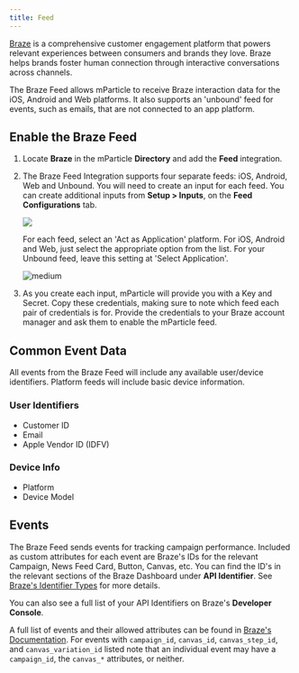 ```yaml
---
title: Feed
---
```


[Braze](https://www.braze.com/) is a comprehensive customer engagement platform that powers relevant experiences between consumers and brands they love. Braze helps brands foster human connection through interactive conversations across channels.

The Braze Feed allows mParticle to receive Braze interaction data for the iOS, Android and Web platforms. It also supports an 'unbound' feed for events, such as emails, that are not connected to an app platform.

## Enable the Braze Feed

1. Locate **Braze** in the mParticle **Directory** and add the **Feed** integration.

2. The Braze Feed Integration supports four separate feeds: iOS, Android, Web and Unbound. You will need to create an input for each feed. You can create additional inputs from **Setup > Inputs**, on the **Feed Configurations** tab.

   ![](/images/braze-feed-inputs.png)

   For each feed, select an 'Act as Application' platform. For iOS, Android and Web, just select the appropriate option from the list. For your Unbound feed, leave this setting at 'Select Application'.

   ![medium](/images/braze-feed-act1.png)

3. As you create each input, mParticle will provide you with a Key and Secret. Copy these credentials, making sure to note which feed each pair of credentials is for. Provide the credentials to your Braze account manager and ask them to enable the mParticle feed.

## Common Event Data

All events from the Braze Feed will include any available user/device identifiers. Platform feeds will include basic device information.

### User Identifiers

* Customer ID
* Email
* Apple Vendor ID (IDFV)

### Device Info

* Platform
* Device Model

## Events

The Braze Feed sends events for tracking campaign performance. Included as custom attributes for each event are Braze's IDs for the relevant Campaign, News Feed Card, Button, Canvas, etc. You can find the ID's in the relevant sections of the Braze Dashboard under **API Identifier**. See [Braze's Identifier Types](https://www.braze.com/docs/api/identifier_types/) for more details.

You can also see a full list of your API Identifiers on Braze's **Developer Console**.

A full list of events and their allowed attributes can be found in [Braze's Documentation](https://www.braze.com/docs/partners/data_and_infrastructure_agility/customer_data_platform/mParticle/mparticle_for_currents/#integration-details). For events with `campaign_id`, `canvas_id`, `canvas_step_id`, and `canvas_variation_id` listed note that an individual event may have a `campaign_id`, the `canvas_*` attributes, or neither.